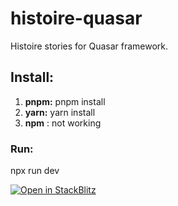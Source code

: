 # histoire-quasar

Histoire stories for Quasar framework.

## Install:

1. **pnpm:** pnpm install
2. **yarn:** yarn install
3. **npm** : not working

### Run:

npx run dev

[![Open in StackBlitz](https://developer.stackblitz.com/img/open_in_stackblitz.svg)](https://stackblitz.com/github/fprijate/histoire-quasar)
